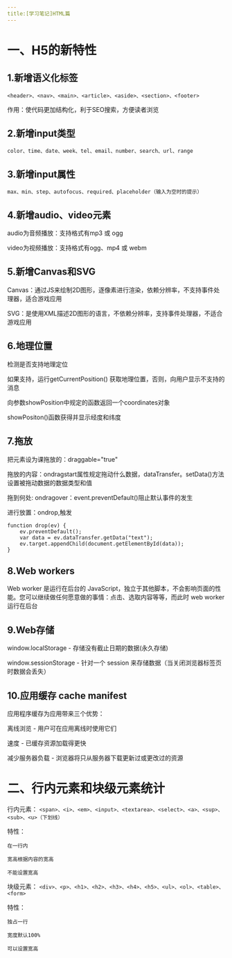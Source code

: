 ```yaml
---
title:[学习笔记]HTML篇
---
```


# 一、H5的新特性

## 1.新增语义化标签
`<header>、<nav>、<main>、<article>、<aside>、<section>、<footer>`

作用：使代码更加结构化，利于SEO搜索，方便读者浏览

## 2.新增input类型
`color、time、date、week、tel、email、number、search、url、range`

## 3.新增input属性
`max、min、step、autofocus、required、placeholder（输入为空时的提示）`

## 4.新增audio、video元素
audio为音频播放：支持格式有mp3 或 ogg 

video为视频播放：支持格式有ogg、mp4 或 webm

## 5.新增Canvas和SVG
Canvas：通过JS来绘制2D图形，逐像素进行渲染，依赖分辨率，不支持事件处理器，适合游戏应用

SVG：是使用XML描述2D图形的语言，不依赖分辨率，支持事件处理器，不适合游戏应用

## 6.地理位置
检测是否支持地理定位

如果支持，运行getCurrentPosition() 获取地理位置，否则，向用户显示不支持的消息

向参数showPosition中规定的函数返回一个coordinates对象

showPositon()函数获得并显示经度和纬度

## 7.拖放
把元素设为课拖放的：draggable="true"

拖放的内容：ondragstart属性规定拖动什么数据，dataTransfer。setData()方法设置被拖动数据的数据类型和值

拖到何处: ondragover：event.preventDefault()阻止默认事件的发生

进行放置：ondrop,触发

```JavaSript
function drop(ev) {
    ev.preventDefault();
    var data = ev.dataTransfer.getData("text");
    ev.target.appendChild(document.getElementById(data));
}
```

## 8.Web workers
Web worker 是运行在后台的 JavaScript，独立于其他脚本，不会影响页面的性能。您可以继续做任何愿意做的事情：点击、选取内容等等，而此时 web worker 运行在后台
## 9.Web存储
window.localStorage - 存储没有截止日期的数据(永久存储)

window.sessionStorage - 针对一个 session 来存储数据（当关闭浏览器标签页时数据会丢失）
## 10.应用缓存 cache manifest
应用程序缓存为应用带来三个优势：

离线浏览 - 用户可在应用离线时使用它们

速度 - 已缓存资源加载得更快

减少服务器负载 - 浏览器将只从服务器下载更新过或更改过的资源

# 二、行内元素和块级元素统计
行内元素：
`<span>、<i>、<em>、<input>、<textarea>、<select>、<a>、<sup>、<sub>、<u>（下划线）`

特性：

	在一行内

	宽高根据内容的宽高

	不能设置宽高

块级元素：
`<div>、<p>、<h1>、<h2>、<h3>、<h4>、<h5>、<ul>、<ol>、<table>、<form>`


特性：

	独占一行

	宽度默认100%

	可以设置宽高